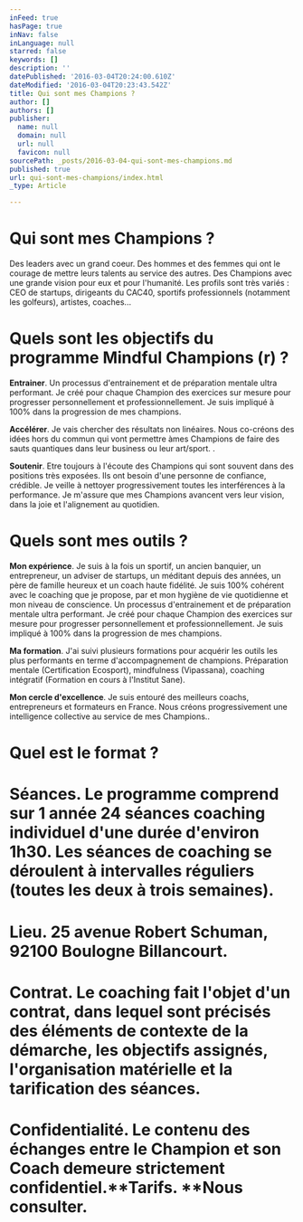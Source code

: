 ```yaml
---
inFeed: true
hasPage: true
inNav: false
inLanguage: null
starred: false
keywords: []
description: ''
datePublished: '2016-03-04T20:24:00.610Z'
dateModified: '2016-03-04T20:23:43.542Z'
title: Qui sont mes Champions ?
author: []
authors: []
publisher:
  name: null
  domain: null
  url: null
  favicon: null
sourcePath: _posts/2016-03-04-qui-sont-mes-champions.md
published: true
url: qui-sont-mes-champions/index.html
_type: Article

---
```

# Qui sont mes Champions ?

Des leaders avec un grand coeur. Des hommes et des femmes qui ont le courage de mettre leurs talents au service des autres. Des Champions avec une grande vision pour eux et pour l'humanité. Les profils sont très variés : CEO de startups, dirigeants du CAC40, sportifs professionnels (notamment les golfeurs), artistes, coaches...

# Quels sont les objectifs du programme Mindful Champions (r) ?

**Entrainer**. Un processus d'entrainement et de préparation mentale ultra performant. Je créé pour chaque Champion des exercices sur mesure pour progresser personnellement et professionnellement. Je suis impliqué à 100% dans la progression de mes champions.

**Accélérer**. Je vais chercher des résultats non linéaires. Nous co-créons des idées hors du commun qui vont permettre àmes Champions de faire des sauts quantiques dans leur business ou leur art/sport. 
.

**Soutenir**. Etre toujours à l'écoute des Champions qui sont souvent dans des positions très exposées. Ils ont besoin d'une personne de confiance, crédible. Je veille à nettoyer progressivement toutes les interférences à la performance. Je m'assure que mes Champions avancent vers leur vision, dans la joie et l'alignement au quotidien.

# Quels sont mes outils ?

**Mon expérience**. Je suis à la fois un sportif, un ancien banquier, un entrepreneur, un adviser de startups, un méditant depuis des années, un père de famille heureux et un coach haute fidélité. Je suis 100% cohérent avec le coaching que je propose, par et mon hygiène de vie quotidienne et mon niveau de conscience.
Un processus d'entrainement et de préparation mentale ultra performant. Je créé pour chaque Champion des exercices sur mesure pour progresser personnellement et professionnellement. Je suis impliqué à 100% dans la progression de mes champions.

**Ma formation**. J'ai suivi plusieurs formations pour acquérir les outils les plus performants en terme d'accompagnement de champions. Préparation mentale (Certification Ecosport), mindfulness (Vipassana), coaching intégratif (Formation en cours à l'Institut Sane). 

**Mon cercle d'excellence**. Je suis entouré des meilleurs coachs, entrepreneurs et formateurs en France. Nous créons progressivement une intelligence collective au service de mes Champions..

# Quel est le format ?

# **Séances**. Le programme comprend sur 1 année 24 séances coaching individuel d'une durée d'environ 1h30\. Les séances de coaching se déroulent à intervalles réguliers (toutes les deux à trois semaines).

# **Lieu**. 25 avenue Robert Schuman, 92100 Boulogne Billancourt.

# **Contrat**. Le coaching fait l'objet d'un contrat, dans lequel sont précisés des éléments de contexte de la démarche, les objectifs assignés, l'organisation matérielle et la tarification des séances. 

# **Confidentialité**. Le contenu des échanges entre le Champion et son Coach demeure strictement confidentiel.**Tarifs. **Nous consulter.

#